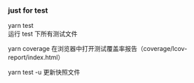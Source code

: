 ### just for test

yarn test  
运行 test 下所有测试文件

yarn coverage
在浏览器中打开测试覆盖率报告（coverage/lcov-report/index.html）

yarn test -u
更新快照文件
